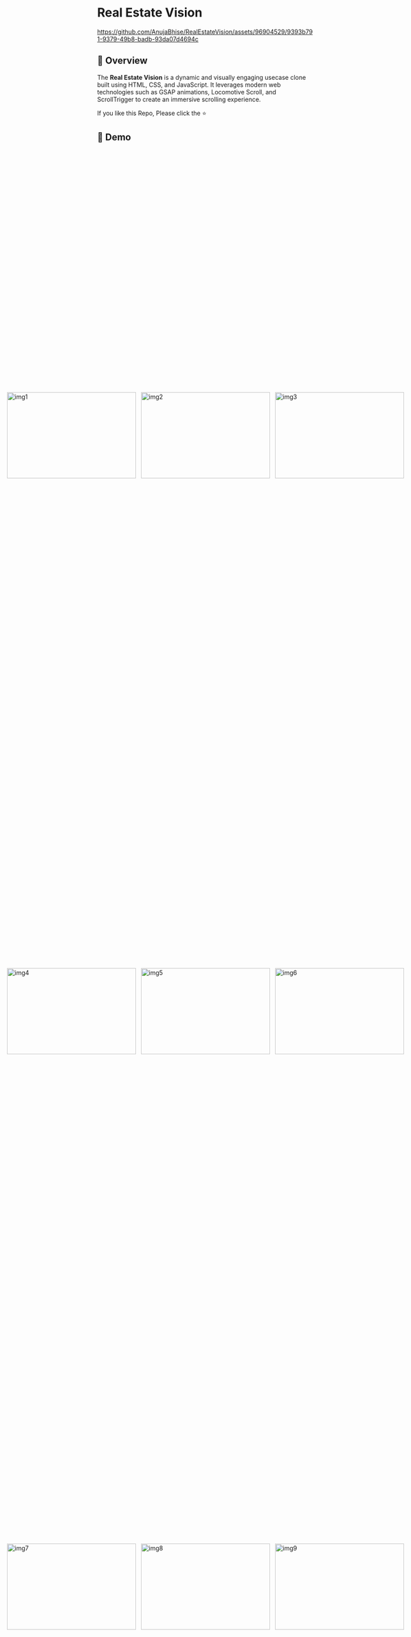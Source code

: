 # Real Estate Vision 


https://github.com/AnujaBhise/RealEstateVision/assets/96904529/9393b791-9379-49b8-badb-93da07d4694c



## 🚀 Overview

The **Real Estate Vision** is a dynamic and visually engaging usecase clone built using HTML, CSS, and JavaScript. It leverages modern web technologies such as GSAP animations, Locomotive Scroll, and ScrollTrigger to create an immersive scrolling experience.
<br>

If you like this Repo, Please click the :star:

## 📸 Demo
<div style="display: grid; grid-template-columns: repeat(3, 1fr); gap: 12px; justify-content: center; align-items: center; height: 100vh;">
  <img width="300" height="200" alt="img1" src="https://github.com/AnujaBhise/RealEstateVision/assets/96904529/26ec58e8-0324-4ed1-bb14-df5131c67571">
  <img width="300" height="200" alt="img2" src="https://github.com/AnujaBhise/RealEstateVision/assets/96904529/f2974983-d83c-4b59-8d71-e0c538d2619c">
  <img width="300" height="200" alt="img3" src="https://github.com/AnujaBhise/RealEstateVision/assets/96904529/4cef8409-b896-4d39-a13e-fa4536fca0fe">
  
  <img width="300" height="200" alt="img4" src="https://github.com/AnujaBhise/RealEstateVision/assets/96904529/36e89daa-a9f7-4444-a894-965caea296ad">
  <img width="300" height="200" alt="img5" src="https://github.com/AnujaBhise/RealEstateVision/assets/96904529/2c72b1d0-7350-4b2e-98a0-9c3ddb7251a0">
  <img width="300" height="200" alt="img6" src="https://github.com/AnujaBhise/RealEstateVision/assets/96904529/f32db383-0f8b-4427-af17-3df62a019322">

  <img width="300" height="200" alt="img7" src="https://github.com/AnujaBhise/RealEstateVision/assets/96904529/e885646a-2b91-471d-9350-ffd325e05ad6">
  <img width="300" height="200" alt="img8" src="https://github.com/AnujaBhise/RealEstateVision/assets/96904529/f3642ee6-15d8-4bf4-853e-ad057645d2e2">
  <img width="300" height="200" alt="img9" src="https://github.com/AnujaBhise/RealEstateVision/assets/96904529/2cd731eb-ac5d-410f-910a-04dab43066d8">
</div>




## 🌟 Features

- Seamless integration of GSAP animations for smooth transitions.
- Utilizes Locomotive Scroll for a visually pleasing and performant scrolling experience.
- Interactive text animations and color changes triggered by ScrollTrigger.
- Canvas-based illustrations with dynamic frame changes based on scroll position.


## 🚀 Usage
- Scroll through the sections to experience the dynamic animations and visual elements.
- Explore the canvas-based illustrations on specific pages.
- Customize the content and visuals based on your preferences.

## 🤝 Contributing
Contributions are welcome! If you'd like to contribute to this project, please follow these guidelines:
1. Fork the repository.
2. Create a new branch for your feature: `git checkout -b feature-name`.
3. Commit your changes: `git commit -m 'Add some feature'`.
4. Push to the branch: `git push origin feature-name`.
5. Open a pull request.

## 📄 License
This project is licensed under the MIT License.
